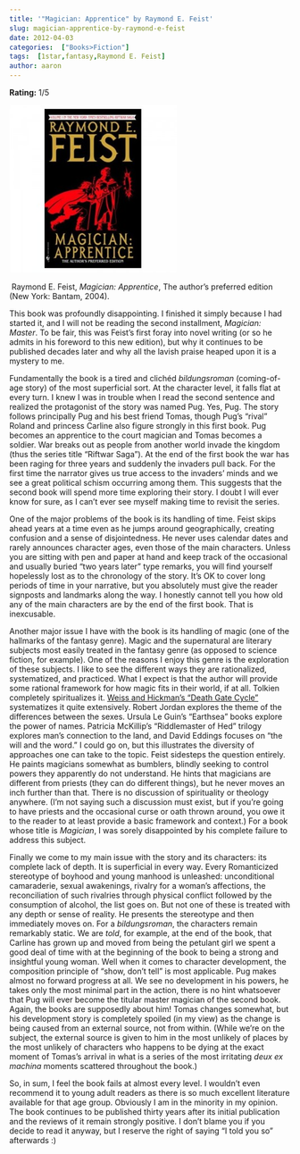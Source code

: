 ```yaml
---
title: '"Magician: Apprentice" by Raymond E. Feist'
slug: magician-apprentice-by-raymond-e-feist
date: 2012-04-03
categories:  ["Books>Fiction"]
tags:  [1star,fantasy,Raymond E. Feist]
author: aaron
---
```


**Rating:** 1/5

![Book cover](cover-300x300.jpg "Magician: Apprentice")

 Raymond E. Feist, *Magician: Apprentice*, The author’s preferred edition (New York: Bantam, 2004).

This book was profoundly disappointing. I finished it simply because I had started it, and I will not be reading the second installment, *Magician: Master*. To be fair, this was Feist’s first foray into novel writing (or so he admits in his foreword to this new edition), but why it continues to be published decades later and why all the lavish praise heaped upon it is a mystery to me.

Fundamentally the book is a tired and clichéd *bildungsroman* (coming-of-age story) of the most superficial sort. At the character level, it falls flat at every turn. I knew I was in trouble when I read the second sentence and realized the protagonist of the story was named Pug. Yes, Pug. The story follows principally Pug and his best friend Tomas, though Pug’s “rival” Roland and princess Carline also figure strongly in this first book. Pug becomes an apprentice to the court magician and Tomas becomes a soldier. War breaks out as people from another world invade the kingdom (thus the series title “Riftwar Saga”). At the end of the first book the war has been raging for three years and suddenly the invaders pull back. For the first time the narrator gives us true access to the invaders’ minds and we see a great political schism occurring among them. This suggests that the second book will spend more time exploring their story. I doubt I will ever know for sure, as I can’t ever see myself making time to revisit the series.

One of the major problems of the book is its handling of time. Feist skips ahead years at a time even as he jumps around geographically, creating confusion and a sense of disjointedness. He never uses calendar dates and rarely announces character ages, even those of the main characters. Unless you are sitting with pen and paper at hand and keep track of the occasional and usually buried “two years later” type remarks, you will find yourself hopelessly lost as to the chronology of the story. It’s OK to cover long periods of time in your narrative, but you absolutely must give the reader signposts and landmarks along the way. I honestly cannot tell you how old any of the main characters are by the end of the first book. That is inexcusable.

Another major issue I have with the book is its handling of magic (one of the hallmarks of the fantasy genre). Magic and the supernatural are literary subjects most easily treated in the fantasy genre (as opposed to science fiction, for example). One of the reasons I enjoy this genre is the exploration of these subjects. I like to see the different ways they are rationalized, systematized, and practiced. What I expect is that the author will provide some rational framework for how magic fits in their world, if at all. Tolkien completely spiritualizes it. [Weiss and Hickman’s “Death Gate Cycle”](../the-death-gate-cycle-by-margaret-weis-tracy-hickman "The Death Gate Cycle by Margaret Weis & Tracy Hickman") systematizes it quite extensively. Robert Jordan explores the theme of the differences between the sexes. Ursula Le Guin’s “Earthsea” books explore the power of names. Patricia McKillip’s “Riddlemaster of Hed” trilogy explores man’s connection to the land, and David Eddings focuses on “the will and the word.” I could go on, but this illustrates the diversity of approaches one can take to the topic. Feist sidesteps the question entirely. He paints magicians somewhat as bumblers, blindly seeking to control powers they apparently do not understand. He hints that magicians are different from priests (they can do different things), but he never moves an inch further than that. There is no discussion of spirituality or theology anywhere. (I’m not saying such a discussion must exist, but if you’re going to have priests and the occasional curse or oath thrown around, you owe it to the reader to at least provide a basic framework and context.) For a book whose title is *Magician*, I was sorely disappointed by his complete failure to address this subject.

Finally we come to my main issue with the story and its characters: its complete lack of depth. It is superficial in every way. Every Romanticized stereotype of boyhood and young manhood is unleashed: unconditional camaraderie, sexual awakenings, rivalry for a woman’s affections, the reconciliation of such rivalries through physical conflict followed by the consumption of alcohol, the list goes on. But not one of these is treated with any depth or sense of reality. He presents the stereotype and then immediately moves on. For a *bildungsroman*, the characters remain remarkably static. We are *told*, for example, at the end of the book, that Carline has grown up and moved from being the petulant girl we spent a good deal of time with at the beginning of the book to being a strong and insightful young woman. Well when it comes to character development, the composition principle of “show, don’t tell” is most applicable. Pug makes almost no forward progress at all. We see no development in his powers, he takes only the most minimal part in the action, there is no hint whatsoever that Pug will ever become the titular master magician of the second book. Again, the books are supposedly about him! Tomas changes somewhat, but his development story is completely spoiled (in my view) as the change is being caused from an external source, not from within. (While we’re on the subject, the external source is given to him in the most unlikely of places by the most unlikely of characters who happens to be dying at the exact moment of Tomas’s arrival in what is a series of the most irritating *deux ex machina* moments scattered throughout the book.)

So, in sum, I feel the book fails at almost every level. I wouldn’t even recommend it to young adult readers as there is so much excellent literature available for that age group. Obviously I am in the minority in my opinion. The book continues to be published thirty years after its initial publication and the reviews of it remain strongly positive. I don’t blame you if you decide to read it anyway, but I reserve the right of saying “I told you so” afterwards :)
